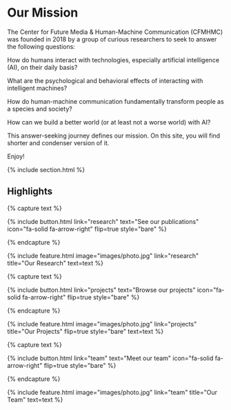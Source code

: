 ---
---

# Our Mission

The Center for Future Media & Human-Machine Communication (CFMHMC) was founded in 2018 by a group of curious researchers to seek to answer the following questions:

How do humans interact with technologies, especially artificial intelligence (AI), on their daily basis?

What are the psychological and behavioral effects of interacting with intelligent machines?

How do human-machine communication fundamentally transform people as a species and society?

How can we build a better world (or at least not a worse world) with AI?

This answer-seeking journey defines our mission. On this site, you will find shorter and condenser version of it.

Enjoy!

{% include section.html %}

## Highlights

{% capture text %}

{%
  include button.html
  link="research"
  text="See our publications"
  icon="fa-solid fa-arrow-right"
  flip=true
  style="bare"
%}

{% endcapture %}

{%
  include feature.html
  image="images/photo.jpg"
  link="research"
  title="Our Research"
  text=text
%}

{% capture text %}

{%
  include button.html
  link="projects"
  text="Browse our projects"
  icon="fa-solid fa-arrow-right"
  flip=true
  style="bare"
%}

{% endcapture %}

{%
  include feature.html
  image="images/photo.jpg"
  link="projects"
  title="Our Projects"
  flip=true
  style="bare"
  text=text
%}

{% capture text %}

{%
  include button.html
  link="team"
  text="Meet our team"
  icon="fa-solid fa-arrow-right"
  flip=true
  style="bare"
%}

{% endcapture %}

{%
  include feature.html
  image="images/photo.jpg"
  link="team"
  title="Our Team"
  text=text
%}

